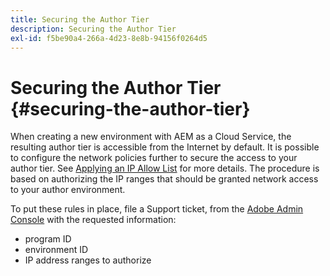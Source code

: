 ```yaml
---
title: Securing the Author Tier
description: Securing the Author Tier
exl-id: f5be90a4-266a-4d23-8e8b-94156f0264d5
---
```

# Securing the Author Tier {#securing-the-author-tier}

When creating a new environment with AEM as a Cloud Service, the resulting author tier is accessible from the Internet by default. It is possible to configure the network policies further to secure the access to your author tier. See [Applying an IP Allow List](https://experienceleague.adobe.com/docs/experience-manager-cloud-service/implementing/using-cloud-manager/ip-allow-lists/apply-allow-list.html?lang=en) for more details. The procedure is based on authorizing the IP ranges that should be granted network access to your author environment. 

To put these rules in place, file a Support ticket, from the [Adobe Admin Console](https://adminconsole.adobe.com/) with the requested information:

* program ID
* environment ID
* IP address ranges to authorize


